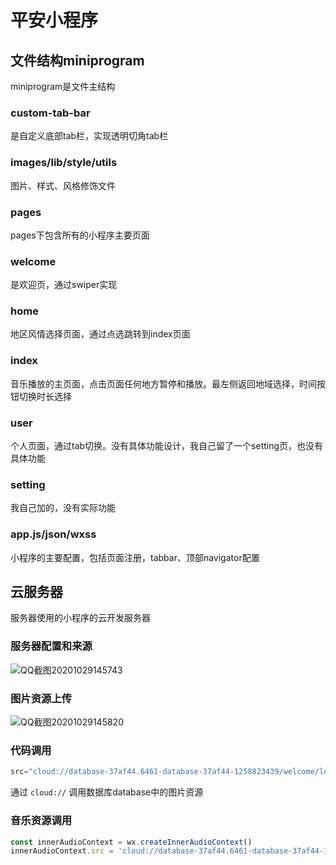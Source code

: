 # 平安小程序

## 文件结构miniprogram

miniprogram是文件主结构

### custom-tab-bar

是自定义底部tab栏，实现透明切角tab栏

### images/lib/style/utils

图片、样式、风格修饰文件

### pages

pages下包含所有的小程序主要页面

### welcome

是欢迎页，通过swiper实现

### home

地区风情选择页面，通过点选跳转到index页面

### index

音乐播放的主页面，点击页面任何地方暂停和播放。最左侧返回地域选择，时间按钮切换时长选择

### user

个人页面，通过tab切换。没有具体功能设计，我自己留了一个setting页，也没有具体功能

### setting

我自己加的，没有实际功能

### app.js/json/wxss

小程序的主要配置，包括页面注册，tabbar、顶部navigator配置

## 云服务器

服务器使用的小程序的云开发服务器

### 服务器配置和来源

![QQ截图20201029145743](C:\Users\CraigChen\Desktop\QQ截图20201029145743.png)

### 图片资源上传

![QQ截图20201029145820](C:\Users\CraigChen\Desktop\QQ截图20201029145820.png)

### 代码调用

```js
src="cloud://database-37af44.6461-database-37af44-1258823439/welcome/logo.png"
```

通过 `cloud://` 调用数据库database中的图片资源

### 音乐资源调用

```js
const innerAudioContext = wx.createInnerAudioContext()
innerAudioContext.src = 'cloud://database-37af44.6461-database-37af44-1258823439/music/xj-music.mp3'
```

